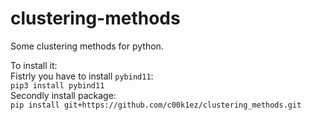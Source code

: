 # clustering-methods

Some clustering methods for python.  

To install it:  
Fistrly you have to install ```pybind11```:  
```pip3 install pybind11```  
Secondly install package:  
```pip install git+https://github.com/c00k1ez/clustering_methods.git```
